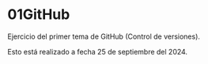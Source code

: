 # 01GitHub
Ejercicio del primer tema de GitHub (Control de versiones).

Esto está realizado a fecha 25 de septiembre del 2024.
